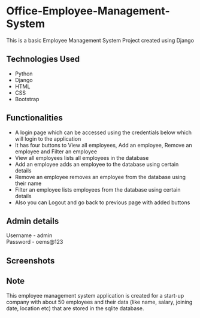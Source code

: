 # Office-Employee-Management-System
This is a basic Employee Management System Project created using Django

## Technologies Used 
* Python
* Django
* HTML
* CSS
* Bootstrap

## Functionalities
* A login page which can be accessed using the credentials below which will login to the application
* It has four buttons to View all employees, Add an employee, Remove an employee and Filter an employee
* View all employees lists all employees in the database
* Add an employee adds an employee to the database using certain details
* Remove an employee removes an employee from the database using their name
* Filter an employee lists employees from the database using certain details
* Also you can Logout and go back to previous page with added buttons

## Admin details 
Username - admin<br>
Password - oems@123

## Screenshots

## Note
This employee management system application is created for a start-up company with about 50 employees and their data (like name, salary, joining date, location etc) that are stored in the sqlite database. 

